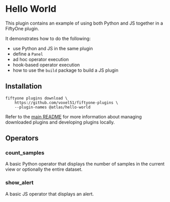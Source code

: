 # Hello World

This plugin contains an example of using both Python and JS together in a
FiftyOne plugin.

It demonstrates how to do the following:

-   use Python and JS in the same plugin
-   define a `Panel`
-   ad hoc operator execution
-   hook-based operator execution
-   how to use the `build` package to build a JS plugin

## Installation

```shell
fiftyone plugins download \
    https://github.com/voxel51/fiftyone-plugins \
    --plugin-names @atlas/hello-world
```

Refer to the [main README](https://github.com/voxel51/fiftyone-plugins) for
more information about managing downloaded plugins and developing plugins
locally.

## Operators

### count_samples

A basic Python operator that displays the number of samples in the current view
or optionally the entire dataset.

### show_alert

A basic JS operator that displays an alert.
